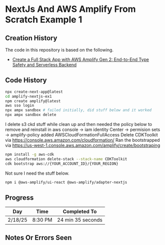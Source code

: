 # NextJs And AWS Amplify From Scratch Example 1

## Creation History

The code in this repository is based on the following.

- [Create a Full Stack App with AWS Amplify Gen 2: End-to-End Type Safety and Serverless Backend](https://aws.amazon.com/awstv/watch/6be0b8fcebd/)

## Code History

```bash
npx create-next-app@latest
cd amplify-nextjs-ex1
npm create amplify@latest
aws sso login
npx ampx sandbox # failed initially, did stuff below and it worked
npx ampx sandbox delete
```

I delete s3 ckd stuff while clean up and then needed the policy below to remove and reinstall
in aws console -> iam identity Center -> permision sets -> amplify-policy added AWSCloudFormationFullAccess
Delete CDKToolkit via https://console.aws.amazon.com/cloudformation/
Ran the bootstrapped via https://us-west-1.console.aws.amazon.com/amplify/create/bootstraping

```bash
npm install -g aws-cdk
aws cloudformation delete-stack --stack-name CDKToolkit
cdk bootstrap aws://{YOUR_ACCOUNT_ID}/{YOUR_REGION}
```

Not sure I need the stuff below.

```bash
npm i @aws-amplify/ui-react @aws-amplify/adapter-nextjs
```

## Progress

| Day     | Time    | Completed To      |
| ------- | ------- | ----------------- |
| 2/18/25 | 8:30 PM | 24 min 35 seconds |

## Notes Or Errors Seen
